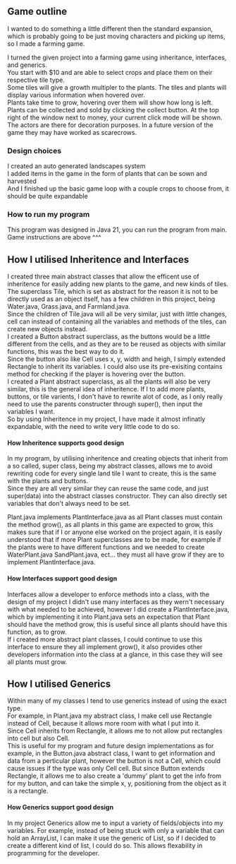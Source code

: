 ## Game outline
I wanted to do something a little different then the standard expansion, which is probably going to be just moving characters and picking up items, so I made a farming game.

I turned the given project into a farming game using inheritance, interfaces, and generics.\
You start with $10 and are able to select crops and place them on their respective tile type.\
Some tiles will give a growth multipler to the plants. The tiles and plants will display various information when hovered over.\
Plants take time to grow, hovering over them will show how long is left. Plants can be collected and sold by clicking the collect button. At the top right of the window next to money, your current click mode will be shown.\
The actors are there for decoration purposes. In a future version of the game they may have worked as scarecrows.

### Design choices
I created an auto generated landscapes system\
I added items in the game in the form of plants that can be sown and harvested\
And I finished up the basic game loop with a couple crops to choose from, it should be quite expandable

### How to run my program
This program was designed in Java 21, you can run the program from main.\
Game instructions are above ^^^

## How I utilised Inheritence and Interfaces
I created three main abstract classes that allow the efficent use of inheritence for easily adding new plants to the game, and new kinds of tiles.\
The superclass Tile, which is set as abstract for the reason it is not to be directly used as an object itself, has a few children in this project, being Water.java, Grass.java, and Farmland.java.\
Since the children of Tile.java will all be very similar, just with little changes, cell can instead of containing all the variables and methods of the tiles, can create new objects instead.\
I created a Button abstract superclass, as the buttons would be a little different from the cells, and as they are to be reused as objects with similar functions, this was the best way to do it.\
Since the button also like Cell uses x, y, width and heigh, I simply extended Rectangle to inherit its variables. I could also use its pre-exisiting contains method for checking if the player is hovering over the button.\
I created a Plant abstract superclass, as all the plants will also be very similar, this is the general idea of inheritence.
If I to add more plants, buttons, or tile varients, I don't have to rewrite alot of code, as I only really need to use the parents constructer through super(), then input the variables I want.\
So by using Inheritence in my project, I have made it almost infinatly expandable, with the need to write very little code to do so.

#### How Inheritence supports good design
In my program, by utilising inheritence and creating objects that inherit from a so called, super class, being my abstract classes, allows me to avoid rewriting code for every single land tile I want to create, this is the same with the plants and buttons.\
Since they are all very similar they can reuse the same code, and just super(data) into the abstract classes constructor. They can also directly set variables that don't always need to be set.

Plant.java implements PlantInterface.java as all Plant classes must contain the method grow(), as all plants in this game are expected to grow, this makes sure that if I or anyone else worked on the project again, it is easily understood that if more Plant superclasses are to be made, for example if the plants were to have different functions and we needed to create WaterPlant.java SandPlant.java, ect... they must all have grow if they are to implement PlantInterface.java.
#### How Interfaces support good design
Interfaces allow a developer to enforce methods into a class, with the design of my project I didn't use many interfaces as they wern't necessary with what needed to be achieved, however I did create a PlantInterface.java, which by implementing it into Plant.java sets an expectation that Plant should have the method grow, this is useful since all plants should have this function, as to grow.\
If i created more abstract plant classes, I could continue to use this interface to ensure they all implement grow(), it also provides other developers information into the class at a glance, in this case they will see all plants must grow.

## How I utilised Generics
Within many of my classes I tend to use generics instead of using the exact type.\
For example, in Plant.java my abstract class, I make cell use Rectangle instead of Cell, because it allows more room with what I put into it.\
Since Cell inherits from Rectangle, it allows me to not allow put rectangles into cell but also Cell.\
This is useful for my program and future design implementations as for example, in the Button.java abstract class, I want to get information and data from a perticular plant, however the button is not a Cell, which could cause issues if the type was only Cell cell. But since Button extends Rectangle, it allows me to also create a 'dummy' plant to get the info from for my button, and can take the simple x, y, positioning from the object as it is a rectangle.
#### How Generics support good design
In my project Generics allow me to input a variety of fields/objects into my variables. For example, instead of being stuck with only a variable that can hold an ArrayList, I can make it use the generic of List, so if I decided to create a different kind of list, I could do so.
This allows flexability in programming for the developer.